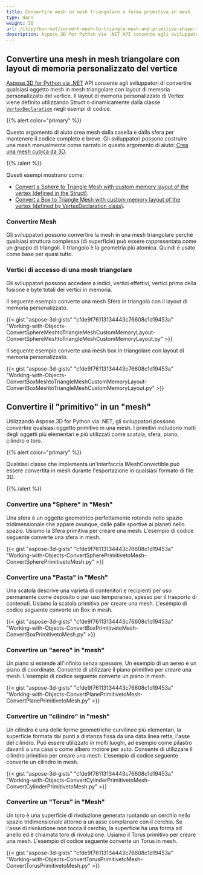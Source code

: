 ```yaml
---
title: Convertire mesh in mesh triangolare e forma primitiva in mesh
type: docs
weight: 30
url: /it/python-net/convert-mesh-to-triangle-mesh-and-primitive-shape-to-mesh/
description: Aspose.3D for Python via .NET API consente agli sviluppatori di convertire qualsiasi oggetto mesh in mesh triangolare con layout di memoria personalizzato del vertice. Il layout di memoria personalizzato di Vertex viene definito utilizzando Struct o dinamicamente dalla classe VertexDeclaration negli esempi di codice.
---
```

##  **Convertire una mesh in mesh triangolare con layout di memoria personalizzato del vertice**
[Aspose.3D for Python via .NET](https://products.aspose.com/3d/python-net/) API consente agli sviluppatori di convertire qualsiasi oggetto mesh in mesh triangolare con layout di memoria personalizzato del vertice. Il layout di memoria personalizzato di Vertex viene definito utilizzando Struct o dinamicamente dalla classe [`VertexDeclaration`](http://www.aspose.com/api/net/3d/aspose.threed.utilities/vertexdeclaration) negli esempi di codice.

{{% alert color="primary" %}}

Questo argomento di aiuto crea mesh dalla casella e dalla sfera per mantenere il codice completo e breve. Gli sviluppatori possono costruire una mesh manualmente come narrato in questo argomento di aiuto: [Crea una mesh cubica da 3D](/3d/it/python-net/create-3d-mesh-and-scene/).

{{% /alert %}}

Questi esempi mostrano come:

- [Convert a Sphere to Triangle Mesh with custom memory layout of the vertex (defined in the Struct)](/3d/python-net/convert-mesh-to-triangle-mesh-and-primitive-shape-to-mesh/).
- [Convert a Box to Triangle Mesh with custom memory layout of the vertex (defined by VertexDeclaration class)](/3d/python-net/convert-mesh-to-triangle-mesh-and-primitive-shape-to-mesh/).
###  **Convertire Mesh**
Gli sviluppatori possono convertire la mesh in una mesh triangolare perché qualsiasi struttura complessa (di superficie) può essere rappresentata come un gruppo di triangoli. Il triangolo è la geometria più atomica. Quindi è usato come base per quasi tutto.
###  **Vertici di accesso di una mesh triangolare**
Gli sviluppatori possono accedere a indici, vertici effettivi, vertici prima della fusione e byte totali dei vertici in memoria.

Il seguente esempio converte una mesh Sfera in triangolo con il layout di memoria personalizzato.

{{< gist "aspose-3d-gists" "cfde9f76113134443c76608c1d19453a" "Working-with-Objects-ConvertSphereMeshtoTriangleMeshCustomMemoryLayout-ConvertSphereMeshtoTriangleMeshCustomMemoryLayout.py" >}}




Il seguente esempio converte una mesh box in triangolare con layout di memoria personalizzato.

{{< gist "aspose-3d-gists" "cfde9f76113134443c76608c1d19453a" "Working-with-Objects-ConvertBoxMeshtoTriangleMeshCustomMemoryLayout-ConvertBoxMeshtoTriangleMeshCustomMemoryLayout.py" >}}
##  **Convertire il "primitivo" in un "mesh"**
Utilizzando Aspose.3D for Python via .NET, gli sviluppatori possono convertire qualsiasi oggetto primitivo in una mesh. I primitivi includono molti degli oggetti più elementari e più utilizzati come scatola, sfera, piano, cilindro e toro.

{{% alert color="primary" %}}

Qualsiasi classe che implementa un'interfaccia IMeshConvertible può essere convertita in mesh durante l'esportazione in qualsiasi formato di file 3D.

{{% /alert %}}
###  **Convertire una "Sphere" in "Mesh"**
Una sfera è un oggetto geometrico perfettamente rotondo nello spazio tridimensionale che appare ovunque, dalle palle sportive ai pianeti nello spazio. Usiamo la Sfera primitiva per creare una mesh.
L'esempio di codice seguente converte una sfera in mesh.

{{< gist "aspose-3d-gists" "cfde9f76113134443c76608c1d19453a" "Working-with-Objects-ConvertSpherePrimitivetoMesh-ConvertSpherePrimitivetoMesh.py" >}}
###  **Convertire una "Pasta" in "Mesh"**
Una scatola descrive una varietà di contenitori e recipienti per uso permanente come deposito o per uso temporaneo, spesso per il trasporto di contenuti. Usiamo la scatola primitiva per creare una mesh. L'esempio di codice seguente converte un Box in mesh.

{{< gist "aspose-3d-gists" "cfde9f76113134443c76608c1d19453a" "Working-with-Objects-ConvertBoxPrimitivetoMesh-ConvertBoxPrimitivetoMesh.py" >}}
###  **Convertire un "aereo" in "mesh"**
Un piano si estende all'infinito senza spessore. Un esempio di un aereo è un piano di coordinate. Consente di utilizzare il piano primitivo per creare una mesh. L'esempio di codice seguente converte un piano in mesh.

{{< gist "aspose-3d-gists" "cfde9f76113134443c76608c1d19453a" "Working-with-Objects-ConvertPlanePrimitivetoMesh-ConvertPlanePrimitivetoMesh.py" >}}
###  **Convertire un "cilindro" in "mesh"**
Un cilindro è una delle forme geometriche curvilinee più elementari, la superficie formata dai punti a distanza fissa da una data linea retta, l'asse del cilindro. Può essere utilizzato in molti luoghi, ad esempio come pilastro davanti a una casa o come albero motore per auto. Consente di utilizzare il cilindro primitivo per creare una mesh. L'esempio di codice seguente converte un cilindro in mesh.

{{< gist "aspose-3d-gists" "cfde9f76113134443c76608c1d19453a" "Working-with-Objects-ConvertCylinderPrimitivetoMesh-ConvertCylinderPrimitivetoMesh.py" >}}
###  **Convertire un "Torus" in "Mesh"**
Un toro è una superficie di rivoluzione generata ruotando un cerchio nello spazio tridimensionale attorno a un asse complanare con il cerchio. Se l'asse di rivoluzione non tocca il cerchio, la superficie ha una forma ad anello ed è chiamata toro di rivoluzione. Usiamo il Torus primitivo per creare una mesh. L'esempio di codice seguente converte un Torus in mesh.

{{< gist "aspose-3d-gists" "cfde9f76113134443c76608c1d19453a" "Working-with-Objects-ConvertTorusPrimitivetoMesh-ConvertTorusPrimitivetoMesh.py" >}}
